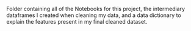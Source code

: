 Folder containing all of the Notebooks for this project, the intermediary dataframes I created when cleaning my data, and a data dictionary to explain the features present in my final cleaned dataset.
